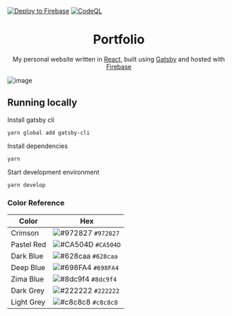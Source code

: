 [![Deploy to Firebase](https://github.com/leraq/portfolio/actions/workflows/firebase-hosting-merge.yml/badge.svg)](https://github.com/leraq/portfolio/actions/workflows/firebase-hosting-merge.yml)
[![CodeQL](https://github.com/leraq/portfolio/actions/workflows/codeql-analysis.yml/badge.svg)](https://github.com/leraq/portfolio/actions/workflows/codeql-analysis.yml)
<h1 align="center">
  Portfolio
</h1>
<p align="center">
  My personal website written in <a href="https://reactjs.org">React</a>, built using <a href="https://www.gatsbyjs.com">Gatsby</a> and hosted with <a href="https://firebase.google.com">Firebase</a></p>

![image](https://user-images.githubusercontent.com/54955669/131023953-98c88533-6253-44a7-b0b5-0d19dc933112.png)

## Running locally
Install gatsby cli
```
yarn global add gatsby-cli
```
Install dependencies
```
yarn
```
Start development environment
```
yarn develop
```


### Color Reference

| Color      | Hex                                                                |
| ---------- | ------------------------------------------------------------------ |
| Crimson    | ![#972827](https://via.placeholder.com/10/972827?text=+) `#972827` |
| Pastel Red | ![#CA504D](https://via.placeholder.com/10/CA504D?text=+) `#CA504D` |
| Dark Blue  | ![#628caa](https://via.placeholder.com/10/628caa?text=+) `#628caa` |
| Deep Blue  | ![#698FA4](https://via.placeholder.com/10/698FA4?text=+) `#698FA4` |
| Zima Blue  | ![#8dc9f4](https://via.placeholder.com/10/8dc9f4?text=+) `#8dc9f4` |
| Dark Grey  | ![#222222](https://via.placeholder.com/10/222222?text=+) `#222222` |
| Light Grey | ![#c8c8c8](https://via.placeholder.com/10/c8c8c8?text=+) `#c8c8c8` |
